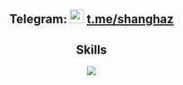 <h2 align="center">Telegram: <img src="https://cdn5.telegram-cdn.org/file/BFBidigM8D7mOXL6kqO6DimNIjQupyfrdyGe84lE3HPb_R2u2B32IWx2JIDBnWHi62AKUKBJwsUUrdPBTywkc_msPWauAEeq_zQpoDcRVMkUE3H0Yc701ZUguAu8eTwjOQGeh63_IrsSiu4rnG5FcI8pks1rOkmbVVs6ENyKZSKbgFiIrGeGU83CfIAqzTa9ULvwSwpwtNuWipnoJP2QNJRprNgAFze7tiV7kLIJkWkRkKn5LfVz3AoN0ek8-WLun1o5baOf5_4rokSwoZ3KhD5ojH8uKaC4eDcTQZJaXKmZJFdTagBW231gHTf7-_0B8fFbAaqGCqYV4vRNBlOh5Q.jpg" height="25px"> <a href="https://t.me/shanghaz">t.me/shanghaz</a></h2>
<h2 align="center">Skills </h2>
<p align="center">
  <a href="#">
    <img src="https://skillicons.dev/icons?i=python,nodejs,php,vscode,js,css,html,ai,ps" />
  </a>
</p>
<p href="https://github.com/s0ckd3" align="center">
    <img alt="" src=https://github-readme-stats.vercel.app/api?username=s0ckd3&show_icons=true&theme=tokyonight>
</p>

